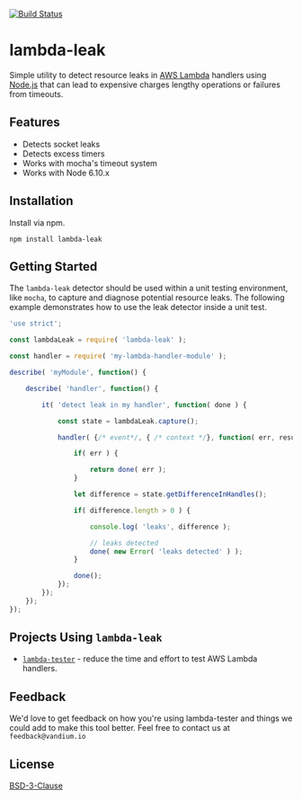 [![Build Status](https://travis-ci.org/vandium-io/lambda-leak.svg?branch=master)](https://travis-ci.org/vandium-io/lambda-leak)

# lambda-leak

Simple utility to detect resource leaks in [AWS Lambda](https://aws.amazon.com/lambda/details) handlers using [Node.js](https://nodejs.org) that
can lead to expensive charges lengthy operations or failures from timeouts.

## Features
* Detects socket leaks
* Detects excess timers
* Works with mocha's timeout system
* Works with Node 6.10.x

## Installation
Install via npm.

	npm install lambda-leak


## Getting Started

The `lambda-leak` detector should be used within a unit testing environment, like `mocha`, to capture and diagnose potential resource leaks. The
following example demonstrates how to use the leak detector inside a unit test.

```js
'use strict';

const lambdaLeak = require( 'lambda-leak' );

const handler = require( 'my-lambda-handler-module' );

describe( 'myModule', function() {

    describe( 'handler', function() {

        it( 'detect leak in my handler', function( done ) {

            const state = lambdaLeak.capture();

            handler( {/* event*/, { /* context */}, function( err, result ) {

                if( err ) {

                    return done( err );
                }

                let difference = state.getDifferenceInHandles();

                if( difference.length > 0 ) {

                    console.log( 'leaks', difference );

                    // leaks detected
                    done( new Error( 'leaks detected' ) );
                }

                done();
            });
        });
    });
});
```

## Projects Using `lambda-leak`

* [`lambda-tester`](https://github.com/vandium-io/lambda-tester) - reduce the time and effort to test AWS Lambda handlers.


## Feedback

We'd love to get feedback on how you're using lambda-tester and things we could add to make this tool better. Feel free to contact us at `feedback@vandium.io`

## License

[BSD-3-Clause](https://en.wikipedia.org/wiki/BSD_licenses)
